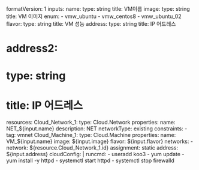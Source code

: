 formatVersion: 1
inputs:
  name:
    type: string
    title: VM이름
  image:
    type: string
    title: VM 이미지
    enum:
      - vmw_ubuntu
      - vmw_centos8
      - vmw_ubuntu_02
  flavor:
    type: string
    title: VM 성능
  address:
    type: string
    title: IP 어드레스
#  address2:
#    type: string
#    title: IP 어드레스
resources:
  Cloud_Network_1:
    type: Cloud.Network
    properties:
      name: NET_${input.name}
      description: NET
      networkType: existing
      constraints:
        - tag: vmnet
  Cloud_Machine_1:
    type: Cloud.Machine
    properties:
      name: VM_${input.name}
      image: ${input.image}
      flavor: ${input.flavor}
      networks:
        - network: ${resource.Cloud_Network_1.id}
          assignment: static
          address: ${input.address}
      cloudConfig: |
        runcmd:
          - useradd koo3
          - yum update
          - yum install -y httpd
          - systemctl start httpd
          - systemctl stop firewalld
